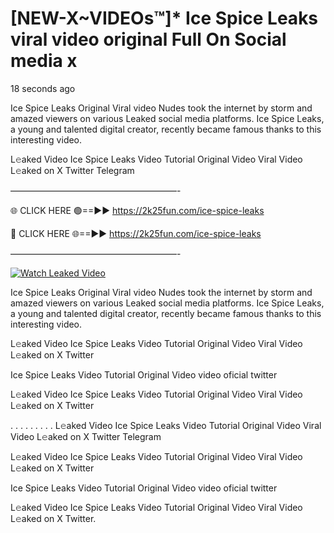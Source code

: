 # [NEW-X~VIDEOs™]* Ice Spice Leaks viral video original Full On Social media x

18 seconds ago

Ice Spice Leaks Original Viral video Nudes took the internet by storm and amazed viewers on various Leaked social media platforms. Ice Spice Leaks, a young and talented digital creator, recently became famous thanks to this interesting video.

L𝚎aked Video Ice Spice Leaks Video Tutorial Original Video Viral Video L𝚎aked on X Twitter Telegram

———————————————————-

🌐 CLICK HERE 🟢==►► https://2k25fun.com/ice-spice-leaks

🔴 CLICK HERE 🌐==►► https://2k25fun.com/ice-spice-leaks

———————————————————-

[![Watch Leaked Video](https://miro.medium.com/v2/resize:fit:828/format:webp/1*cilzJN44JGOrTw9NJCrNHA.gif "Watch Leaked Video")](https://2k25fun.com/ice-spice-leaks)

Ice Spice Leaks Original Viral video Nudes took the internet by storm and amazed viewers on various Leaked social media platforms. Ice Spice Leaks, a young and talented digital creator, recently became famous thanks to this interesting video.

L𝚎aked Video Ice Spice Leaks Video Tutorial Original Video Viral Video L𝚎aked on X Twitter

Ice Spice Leaks Video Tutorial Original Video video oficial twitter

L𝚎aked Video Ice Spice Leaks Video Tutorial Original Video Viral Video L𝚎aked on X Twitter

. . . . . . . . . L𝚎aked Video Ice Spice Leaks Video Tutorial Original Video Viral Video L𝚎aked on X Twitter Telegram

L𝚎aked Video Ice Spice Leaks Video Tutorial Original Video Viral Video L𝚎aked on X Twitter

Ice Spice Leaks Video Tutorial Original Video video oficial twitter

L𝚎aked Video Ice Spice Leaks Video Tutorial Original Video Viral Video L𝚎aked on X Twitter.